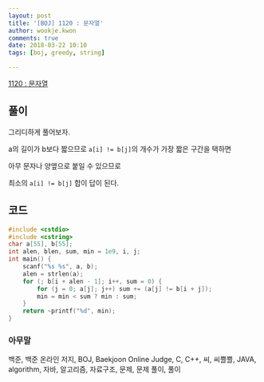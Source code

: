 ```yaml
---
layout: post
title: '[BOJ] 1120 : 문자열'
author: wookje.kwon
comments: true
date: 2018-03-22 10:10
tags: [boj, greedy, string]

---
```


[1120 : 문자열](https://www.acmicpc.net/problem/1075)

## 풀이

그리디하게 풀어보자.

a의 길이가 b보다 짧으므로 `a[i] != b[j]`의 개수가 가장 짧은 구간을 택하면

아무 문자나 양옆으로 붙일 수 있으므로

최소의 `a[i] != b[j]` 합이 답이 된다.

## 코드

```cpp
#include <cstdio>
#include <cstring>
char a[55], b[55];
int alen, blen, sum, min = 1e9, i, j;
int main() {
	scanf("%s %s", a, b);
	alen = strlen(a);
	for (; b[i + alen - 1]; i++, sum = 0) {
		for (j = 0; a[j]; j++) sum += (a[j] != b[i + j]);
		min = min < sum ? min : sum;
	}
	return ~printf("%d", min);
}
```

### 아무말  
백준, 백준 온라인 저지, BOJ, Baekjoon Online Judge, C, C++, 씨, 씨쁠쁠, JAVA, algorithm, 자바, 알고리즘, 자료구조, 문제, 문제 풀이, 풀이
